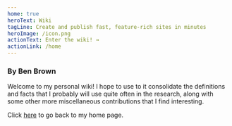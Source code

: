 ```yaml
---
home: true
heroText: Wiki
tagLine: Create and publish fast, feature-rich sites in minutes
heroImage: /icon.png
actionText: Enter the wiki! →
actionLink: /home
---
```


### By Ben Brown

Welcome to my personal wiki! I hope to use to it consolidate the definitions and facts that I probably will use quite often in the research, along with some other more miscellaneous contributions that I find interesting.

Click [here](https://bencwbrown.co.uk) to go back to my home page.